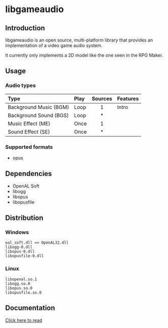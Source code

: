 # libgameaudio

## Introduction

libgameaudio is an open source, multi-platform library that provides an
implementation of a video game audio system.

It currently only implements a 2D model like the one seen in the RPG Maker.


## Usage

### Audio types

| Type                   | Play | Sources | Features |
| :--------------------- | :--- | :-----: | :------- |
| Background Music (BGM) | Loop | 1       | Intro    |
| Background Sound (BGS) | Loop | *       |          |
| Music Effect (ME)      | Once | 1       |          |
| Sound Effect (SE)      | Once | *       |          |

### Supported formats

- opus

## Dependencies

- OpenAL Soft
- libogg
- libopus
- libopusfile

## Distribution

### Windows

```
oal_soft.dll => OpenAL32.dll
libogg-0.dll
libopus-0.dll
libopusfile-0.dll
```

### Linux

```
libopenal.so.1
libogg.so.0
libopus.so.0
libopusfile.so.0
```

## Documentation

[Click here to read](https://andriybyelikov.github.io/libgameaudio/)
